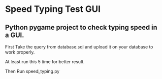 # Speed Typing Test GUI
## Python pygame project to check typing speed in a GUI.

<p>First Take the query from database.sql and upload it on your database to work properly.</p>
<p>At least run this 5 time for better result.</p>
<p>Then Run speed_typing.py</p>
